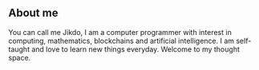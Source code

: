 
## About me
You can call me Jikdo, I am a computer programmer with interest in computing, mathematics, blockchains and artificial intelligence. I am self-taught and love to learn new things everyday. Welcome to my thought space.